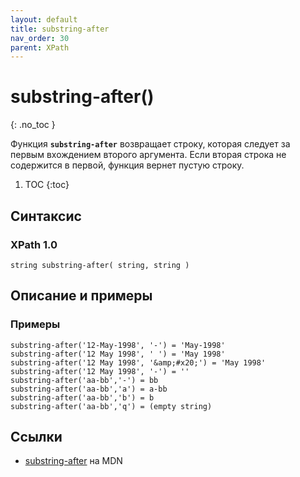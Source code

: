 ```yaml
---
layout: default
title: substring-after
nav_order: 30
parent: XPath
---
```


<!-- prettier-ignore-start -->
# substring-after()
{: .no_toc }
<!-- prettier-ignore-end -->

Функция **`substring-after`** возвращает строку, которая следует за первым вхождением второго аргумента. Если вторая строка не содержится в первой, функция вернет пустую строку.

<!-- prettier-ignore -->
1. TOC
{:toc}

## Синтаксис

### XPath 1.0

```
string substring-after( string, string )
```

## Описание и примеры

### Примеры

```
substring-after('12-May-1998', '-') = 'May-1998'
substring-after('12 May 1998', ' ') = 'May 1998'
substring-after('12 May 1998', '&amp;#x20;') = 'May 1998'
substring-after('12 May 1998', '-') = ''
substring-after('aa-bb','-') = bb
substring-after('aa-bb','a') = a-bb
substring-after('aa-bb','b') = b
substring-after('aa-bb','q') = (empty string)
```

## Ссылки

- [substring-after](https://developer.mozilla.org/en-US/docs/Web/XPath/Functions/substring-after) на MDN
